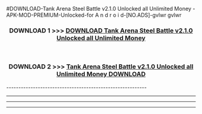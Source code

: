 #DOWNLOAD-Tank Arena Steel Battle v2.1.0 Unlocked all Unlimited Money -APK-MOD-PREMIUM-Unlocked-for A n d r o i d-[NO.ADS]-gvlwr gvlwr 



<div align="center">

<h3>DOWNLOAD 1 >>> <a href="https://getmod2.web.app/?judul=Tank Arena Steel Battle v2.1.0 Unlocked all Unlimited Money ">DOWNLOAD Tank Arena Steel Battle v2.1.0 Unlocked all Unlimited Money </a></h3><br>

<h3>DOWNLOAD 2 >>> <a href="https://getmod2.web.app/?judul=Tank Arena Steel Battle v2.1.0 Unlocked all Unlimited Money ">Tank Arena Steel Battle v2.1.0 Unlocked all Unlimited Money  DOWNLOAD </a></h3>

</div>
----------------------------------------------------------

----------------------------------------------------------

----------------------------------------------------------

----------------------------------------------------------



